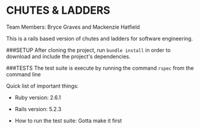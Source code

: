 # CHUTES & LADDERS
Team Members: Bryce Graves and Mackenzie Hatfield

This is a rails based version of chutes and ladders for software engineering.

###SETUP
After cloning the project, run ```bundle install``` in order
to download and include the project's dependencies.

###TESTS
The test suite is execute by running the command ```rspec```
from the command line

Quick list of important things:

* Ruby version: 2.6.1

* Rails version: 5.2.3

* How to run the test suite: Gotta make it first
